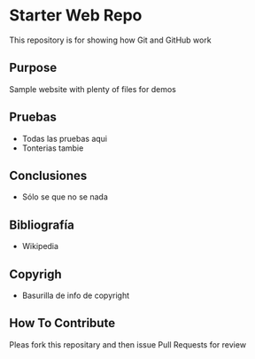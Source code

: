 # Starter Web Repo

This repository is for showing how Git and GitHub work

## Purpose

Sample website with plenty of files for demos

## Pruebas

- Todas las pruebas aqui
- Tonterias tambie

## Conclusiones

- Sólo se que no se nada

## Bibliografía

- Wikipedia

## Copyrigh	

- Basurilla de info de copyright

## How To Contribute

Pleas fork this repositary and then issue Pull Requests for review